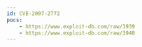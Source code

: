 ```yaml
---
id: CVE-2007-2772
pocs:
    - https://www.exploit-db.com/raw/3939
    - https://www.exploit-db.com/raw/3940
---
```

